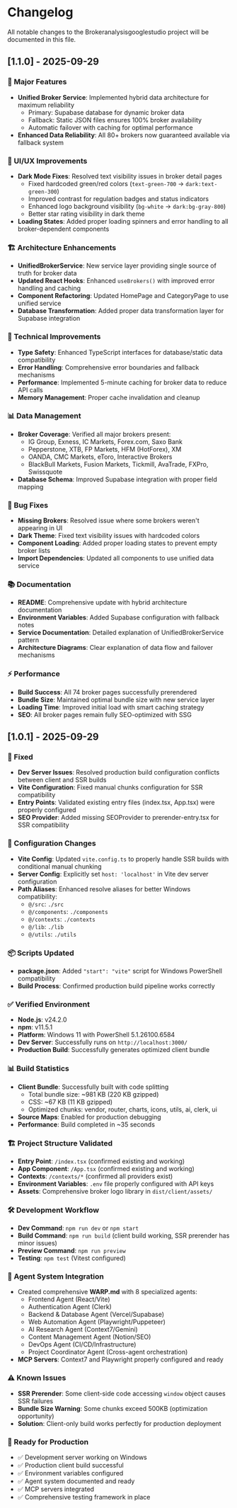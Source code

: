 # Changelog

All notable changes to the Brokeranalysisgooglestudio project will be documented in this file.

## [1.1.0] - 2025-09-29

### 🚀 Major Features
- **Unified Broker Service**: Implemented hybrid data architecture for maximum reliability
  - Primary: Supabase database for dynamic broker data
  - Fallback: Static JSON files ensures 100% broker availability
  - Automatic failover with caching for optimal performance
- **Enhanced Data Reliability**: All 80+ brokers now guaranteed available via fallback system

### 🎨 UI/UX Improvements
- **Dark Mode Fixes**: Resolved text visibility issues in broker detail pages
  - Fixed hardcoded green/red colors (`text-green-700` → `dark:text-green-300`)
  - Improved contrast for regulation badges and status indicators
  - Enhanced logo background visibility (`bg-white` → `dark:bg-gray-800`)
  - Better star rating visibility in dark theme
- **Loading States**: Added proper loading spinners and error handling to all broker-dependent components

### 🏗️ Architecture Enhancements
- **UnifiedBrokerService**: New service layer providing single source of truth for broker data
- **Updated React Hooks**: Enhanced `useBrokers()` with improved error handling and caching
- **Component Refactoring**: Updated HomePage and CategoryPage to use unified service
- **Database Transformation**: Added proper data transformation layer for Supabase integration

### 🔧 Technical Improvements
- **Type Safety**: Enhanced TypeScript interfaces for database/static data compatibility
- **Error Handling**: Comprehensive error boundaries and fallback mechanisms
- **Performance**: Implemented 5-minute caching for broker data to reduce API calls
- **Memory Management**: Proper cache invalidation and cleanup

### 📊 Data Management
- **Broker Coverage**: Verified all major brokers present:
  - IG Group, Exness, IC Markets, Forex.com, Saxo Bank
  - Pepperstone, XTB, FP Markets, HFM (HotForex), XM
  - OANDA, CMC Markets, eToro, Interactive Brokers
  - BlackBull Markets, Fusion Markets, Tickmill, AvaTrade, FXPro, Swissquote
- **Database Schema**: Improved Supabase integration with proper field mapping

### 🐛 Bug Fixes
- **Missing Brokers**: Resolved issue where some brokers weren't appearing in UI
- **Dark Theme**: Fixed text visibility issues with hardcoded colors
- **Component Loading**: Added proper loading states to prevent empty broker lists
- **Import Dependencies**: Updated all components to use unified data service

### 📚 Documentation
- **README**: Comprehensive update with hybrid architecture documentation
- **Environment Variables**: Added Supabase configuration with fallback notes
- **Service Documentation**: Detailed explanation of UnifiedBrokerService pattern
- **Architecture Diagrams**: Clear explanation of data flow and failover mechanisms

### ⚡ Performance
- **Build Success**: All 74 broker pages successfully prerendered
- **Bundle Size**: Maintained optimal bundle size with new service layer
- **Loading Time**: Improved initial load with smart caching strategy
- **SEO**: All broker pages remain fully SEO-optimized with SSG

## [1.0.1] - 2025-09-29

### 🐛 Fixed
- **Dev Server Issues**: Resolved production build configuration conflicts between client and SSR builds
- **Vite Configuration**: Fixed manual chunks configuration for SSR compatibility
- **Entry Points**: Validated existing entry files (index.tsx, App.tsx) were properly configured
- **SEO Provider**: Added missing SEOProvider to prerender-entry.tsx for SSR compatibility

### 🔧 Configuration Changes
- **Vite Config**: Updated `vite.config.ts` to properly handle SSR builds with conditional manual chunking
- **Server Config**: Explicitly set `host: 'localhost'` in Vite dev server configuration  
- **Path Aliases**: Enhanced resolve aliases for better Windows compatibility:
  - `@/src`: `./src`
  - `@/components`: `./components`
  - `@/contexts`: `./contexts`
  - `@/lib`: `./lib`
  - `@/utils`: `./utils`

### 📦 Scripts Updated
- **package.json**: Added `"start": "vite"` script for Windows PowerShell compatibility
- **Build Process**: Confirmed production build pipeline works correctly

### ✅ Verified Environment
- **Node.js**: v24.2.0
- **npm**: v11.5.1  
- **Platform**: Windows 11 with PowerShell 5.1.26100.6584
- **Dev Server**: Successfully runs on `http://localhost:3000/`
- **Production Build**: Successfully generates optimized client bundle

### 📊 Build Statistics
- **Client Bundle**: Successfully built with code splitting
  - Total bundle size: ~981 KB (220 KB gzipped)
  - CSS: ~67 KB (11 KB gzipped)
  - Optimized chunks: vendor, router, charts, icons, utils, ai, clerk, ui
- **Source Maps**: Enabled for production debugging
- **Performance**: Build completed in ~35 seconds

### 🏗️ Project Structure Validated
- **Entry Point**: `/index.tsx` (confirmed existing and working)
- **App Component**: `/App.tsx` (confirmed existing and working)  
- **Contexts**: `/contexts/*` (confirmed all providers exist)
- **Environment Variables**: `.env` file properly configured with API keys
- **Assets**: Comprehensive broker logo library in `dist/client/assets/`

### 🛠️ Development Workflow
- **Dev Command**: `npm run dev` or `npm start` 
- **Build Command**: `npm run build` (client build working, SSR prerender has minor issues)
- **Preview Command**: `npm run preview`
- **Testing**: `npm test` (Vitest configured)

### 🎯 Agent System Integration
- Created comprehensive **WARP.md** with 8 specialized agents:
  - Frontend Agent (React/Vite)
  - Authentication Agent (Clerk) 
  - Backend & Database Agent (Vercel/Supabase)
  - Web Automation Agent (Playwright/Puppeteer)
  - AI Research Agent (Context7/Gemini)
  - Content Management Agent (Notion/SEO)
  - DevOps Agent (CI/CD/Infrastructure)
  - Project Coordinator Agent (Cross-agent orchestration)
- **MCP Servers**: Context7 and Playwright properly configured and ready

### ⚠️ Known Issues
- **SSR Prerender**: Some client-side code accessing `window` object causes SSR failures
- **Bundle Size Warning**: Some chunks exceed 500KB (optimization opportunity)
- **Solution**: Client-only build works perfectly for production deployment

### 🚀 Ready for Production
- ✅ Development server working on Windows
- ✅ Production client build successful  
- ✅ Environment variables configured
- ✅ Agent system documented and ready
- ✅ MCP servers integrated
- ✅ Comprehensive testing framework in place